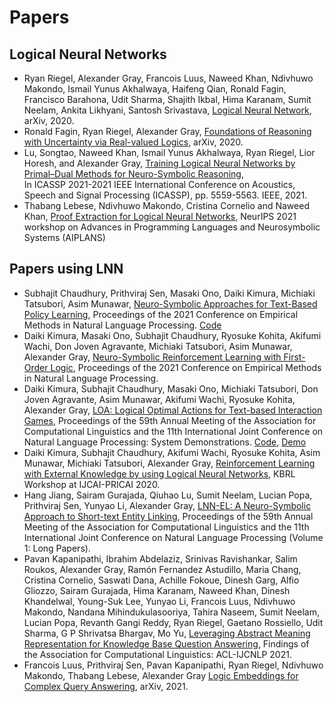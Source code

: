 # Papers

## Logical Neural Networks

- Ryan Riegel, Alexander Gray, Francois Luus, Naweed Khan, Ndivhuwo Makondo, Ismail Yunus Akhalwaya, 
Haifeng Qian, Ronald Fagin, Francisco Barahona, Udit Sharma, Shajith Ikbal, Hima Karanam, 
Sumit Neelam, Ankita Likhyani, Santosh Srivastava, 
[Logical Neural Network](https://arxiv.org/abs/2006.13155), arXiv, 2020.
- Ronald Fagin, Ryan Riegel, Alexander Gray, 
[Foundations of Reasoning with Uncertainty via Real-valued Logics](https://arxiv.org/abs/2008.02429), arXiv, 2020.
- Lu, Songtao, Naweed Khan, Ismail Yunus Akhalwaya, Ryan Riegel, 
Lior Horesh, and Alexander Gray, 
[Training Logical Neural Networks by Primal–Dual Methods for Neuro-Symbolic Reasoning](https://ieeexplore.ieee.org/document/9415044),  
In ICASSP 2021-2021 IEEE International Conference on Acoustics, Speech and Signal Processing (ICASSP), pp. 5559-5563. IEEE, 2021.
- Thabang Lebese, Ndivhuwo Makondo, Cristina Cornelio and Naweed Khan, 
[Proof Extraction for Logical Neural Networks](https://openreview.net/forum?id=Xw3kb6UyA31), 
NeurIPS 2021 workshop on Advances in Programming Languages and Neurosymbolic Systems (AIPLANS)
## Papers using LNN

- Subhajit Chaudhury, Prithviraj Sen, Masaki Ono, Daiki Kimura, Michiaki Tatsubori, Asim Munawar, 
[Neuro-Symbolic Approaches for Text-Based Policy Learning](https://aclanthology.org/2021.emnlp-main.245/), 
Proceedings of the 2021 Conference on Empirical Methods in Natural Language Processing. [Code](https://github.com/subhajit1411/slate-text-based-rl)
- Daiki Kimura, Masaki Ono, Subhajit Chaudhury, Ryosuke Kohita, Akifumi Wachi, 
Don Joven Agravante, Michiaki Tatsubori, Asim Munawar, Alexander Gray, 
[Neuro-Symbolic Reinforcement Learning with First-Order Logic](https://aclanthology.org/2021.emnlp-main.283/), 
Proceedings of the 2021 Conference on Empirical Methods in Natural Language Processing.
- Daiki Kimura, Subhajit Chaudhury, Masaki Ono, Michiaki Tatsubori, Don Joven Agravante, 
Asim Munawar, Akifumi Wachi, Ryosuke Kohita, Alexander Gray, 
[LOA: Logical Optimal Actions for Text-based Interaction Games](https://aclanthology.org/2021.acl-demo.27/), 
Proceedings of the 59th Annual Meeting of the Association for Computational Linguistics and the 11th International 
Joint Conference on Natural Language Processing: System Demonstrations. [Code](https://github.com/ibm/loa), [Demo](https://ibm.biz/acl21-loa)
- Daiki Kimura, Subhajit Chaudhury, Akifumi Wachi, Ryosuke Kohita, Asim Munawar, 
Michiaki Tatsubori, Alexander Gray, 
[Reinforcement Learning with External Knowledge by using Logical Neural Networks](https://arxiv.org/abs/2103.02363), 
KBRL Workshop at IJCAI-PRICAI 2020.
- Hang Jiang, Sairam Gurajada, Qiuhao Lu, Sumit Neelam, Lucian Popa, Prithviraj Sen, 
Yunyao Li, Alexander Gray, [LNN-EL: A Neuro-Symbolic Approach to Short-text Entity Linking](https://aclanthology.org/2021.acl-long.64/), 
Proceedings of the 59th Annual Meeting of the Association for Computational Linguistics and the 11th International Joint Conference on Natural Language Processing (Volume 1: Long Papers).
- Pavan Kapanipathi, Ibrahim Abdelaziz, Srinivas Ravishankar, Salim Roukos, Alexander Gray, 
Ramón Fernandez Astudillo, Maria Chang, Cristina Cornelio, Saswati Dana, Achille Fokoue, 
Dinesh Garg, Alfio Gliozzo, Sairam Gurajada, Hima Karanam, Naweed Khan, Dinesh Khandelwal, 
Young-Suk Lee, Yunyao Li, Francois Luus, Ndivhuwo Makondo, Nandana Mihindukulasooriya, 
Tahira Naseem, Sumit Neelam, Lucian Popa, Revanth Gangi Reddy, Ryan Riegel, 
Gaetano Rossiello, Udit Sharma, G P Shrivatsa Bhargav, Mo Yu, 
[Leveraging Abstract Meaning Representation for Knowledge Base Question Answering](https://aclanthology.org/2021.findings-acl.339/), 
Findings of the Association for Computational Linguistics: ACL-IJCNLP 2021.
- Francois Luus, Prithviraj Sen, Pavan Kapanipathi, Ryan Riegel, Ndivhuwo Makondo, Thabang Lebese, Alexander Gray
[Logic Embeddings for Complex Query Answering](https://arxiv.org/abs/2103.00418), arXiv, 2021.